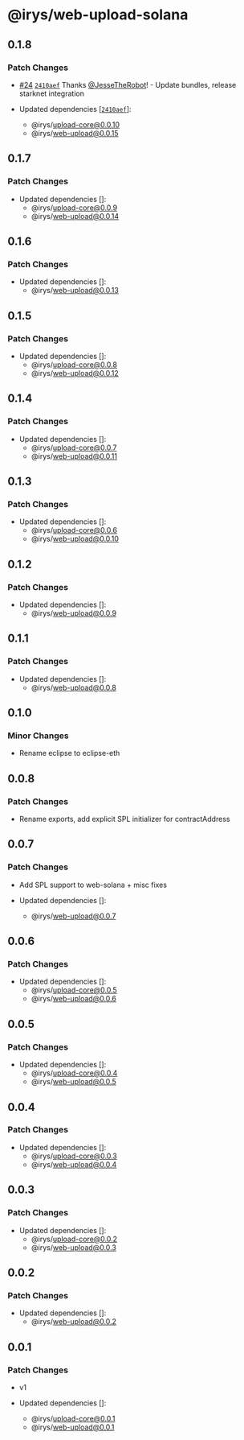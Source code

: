 # @irys/web-upload-solana

## 0.1.8

### Patch Changes

- [#24](https://github.com/Irys-xyz/js-sdk/pull/24) [`2410aef`](https://github.com/Irys-xyz/js-sdk/commit/2410aefea6d2d508b4279f2ab1b66bd12cf3ad04) Thanks [@JesseTheRobot](https://github.com/JesseTheRobot)! - Update bundles, release starknet integration

- Updated dependencies [[`2410aef`](https://github.com/Irys-xyz/js-sdk/commit/2410aefea6d2d508b4279f2ab1b66bd12cf3ad04)]:
  - @irys/upload-core@0.0.10
  - @irys/web-upload@0.0.15

## 0.1.7

### Patch Changes

- Updated dependencies []:
  - @irys/upload-core@0.0.9
  - @irys/web-upload@0.0.14

## 0.1.6

### Patch Changes

- Updated dependencies []:
  - @irys/web-upload@0.0.13

## 0.1.5

### Patch Changes

- Updated dependencies []:
  - @irys/upload-core@0.0.8
  - @irys/web-upload@0.0.12

## 0.1.4

### Patch Changes

- Updated dependencies []:
  - @irys/upload-core@0.0.7
  - @irys/web-upload@0.0.11

## 0.1.3

### Patch Changes

- Updated dependencies []:
  - @irys/upload-core@0.0.6
  - @irys/web-upload@0.0.10

## 0.1.2

### Patch Changes

- Updated dependencies []:
  - @irys/web-upload@0.0.9

## 0.1.1

### Patch Changes

- Updated dependencies []:
  - @irys/web-upload@0.0.8

## 0.1.0

### Minor Changes

- Rename eclipse to eclipse-eth

## 0.0.8

### Patch Changes

- Rename exports, add explicit SPL initializer for contractAddress

## 0.0.7

### Patch Changes

- Add SPL support to web-solana + misc fixes

- Updated dependencies []:
  - @irys/web-upload@0.0.7

## 0.0.6

### Patch Changes

- Updated dependencies []:
  - @irys/upload-core@0.0.5
  - @irys/web-upload@0.0.6

## 0.0.5

### Patch Changes

- Updated dependencies []:
  - @irys/upload-core@0.0.4
  - @irys/web-upload@0.0.5

## 0.0.4

### Patch Changes

- Updated dependencies []:
  - @irys/upload-core@0.0.3
  - @irys/web-upload@0.0.4

## 0.0.3

### Patch Changes

- Updated dependencies []:
  - @irys/upload-core@0.0.2
  - @irys/web-upload@0.0.3

## 0.0.2

### Patch Changes

- Updated dependencies []:
  - @irys/web-upload@0.0.2

## 0.0.1

### Patch Changes

- v1

- Updated dependencies []:
  - @irys/upload-core@0.0.1
  - @irys/web-upload@0.0.1
